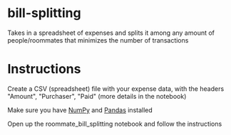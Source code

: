 # bill-splitting
Takes in a spreadsheet of expenses and splits it among any amount of people/roommates that minimizes the number of transactions

# Instructions
Create a CSV (spreadsheet) file with your expense data, with the headers "Amount", "Purchaser", "Paid" (more details in the notebook)

Make sure you have [NumPy](https://numpy.org/install/) and [Pandas](https://pandas.pydata.org/pandas-docs/stable/getting_started/install.html) installed 

Open up the roommate_bill_splitting notebook and follow the instructions

